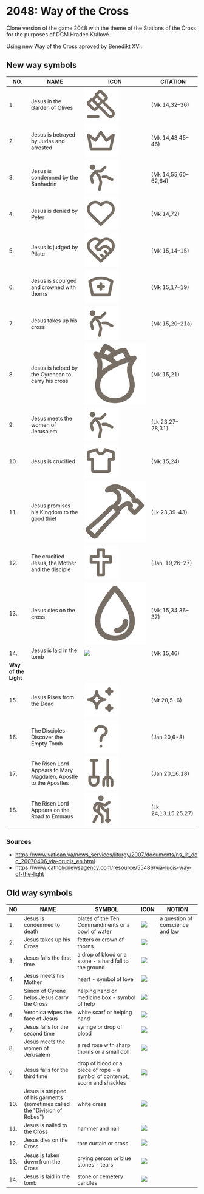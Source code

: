 # 2048: Way of the Cross

Clone version of the game 2048 with the theme of the Stations of the Cross for the purposes of DCM Hradec Králové.

Using new Way of the Cross aproved by Benedikt XVI.

## New way symbols

| NO.                  | NAME                                                             | ICON              | CITATION            |
| -------------------- | ---------------------------------------------------------------- | ----------------- | ------------------- |
| 1.                   | Jesus in the Garden of Olives                                    | ![](icons/dark/01.svg) | (Mk 14,32–36)       |
| 2.                   | Jesus is betrayed by Judas and arrested                          | ![](icons/dark/02.svg) | (Mk 14,43,45–46)    |
| 3.                   | Jesus is condemned by the Sanhedrin                              | ![](icons/dark/03.svg) | (Mk 14,55,60–62,64) |
| 4.                   | Jesus is denied by Peter                                         | ![](icons/dark/04.svg) | (Mk 14,72)          |
| 5.                   | Jesus is judged by Pilate                                        | ![](icons/dark/05.svg) | (Mk 15,14–15)       |
| 6.                   | Jesus is scourged and crowned with thorns                        | ![](icons/dark/06.svg) | (Mk 15,17–19)       |
| 7.                   | Jesus takes up his cross                                         | ![](icons/dark/07.svg) | (Mk 15,20–21a)      |
| 8.                   | Jesus is helped by the Cyrenean to carry his cross               | ![](icons/dark/08.svg) | (Mk 15,21)          |
| 9.                   | Jesus meets the women of Jerusalem                               | ![](icons/dark/09.svg) | (Lk 23,27–28,31)    |
| 10.                  | Jesus is crucified                                               | ![](icons/dark/10.svg) | (Mk 15,24)          |
| 11.                  | Jesus promises his Kingdom to the good thief                     | ![](icons/dark/11.svg) | (Lk 23,39–43)       |
| 12.                  | The crucified Jesus, the Mother and the disciple                 | ![](icons/dark/12.svg) | (Jan, 19,26–27)     |
| 13.                  | Jesus dies on the cross                                          | ![](icons/dark/13.svg) | (Mk 15,34,36–37)    |
| 14.                  | Jesus is laid in the tomb                                        | ![](icons/dark/14.svg) | (Mk 15,46)          |
| **Way of the Light** |
| 15.                  | Jesus Rises from the Dead                                        | ![](icons/dark/15.svg) | (Mt 28,5-6)         |
| 16.                  | The Disciples Discover the Empty Tomb                            | ![](icons/dark/16.svg) | (Jan 20,6-8)        |
| 17.                  | The Risen Lord Appears to Mary Magdalen, Apostle to the Apostles | ![](icons/dark/17.svg) | (Jan 20,16.18)      |
| 18.                  | The Risen Lord Appears on the Road to Emmaus                     | ![](icons/dark/18.svg) | (Lk 24,13.15.25.27) |

### Sources

- https://www.vatican.va/news_services/liturgy/2007/documents/ns_lit_doc_20070406_via-crucis_en.html
- https://www.catholicnewsagency.com/resource/55486/via-lucis-way-of-the-light



## Old way symbols

| NO. | NAME                                                                         | SYMBOL                                                                      | ICON                  | NOTION                           |
| --- | ---------------------------------------------------------------------------- | --------------------------------------------------------------------------- | --------------------- | -------------------------------- |
| 1.  | Jesus is condemned to death                                                  | plates of the Ten Commandments or a bowl of water                           | ![](icons/old/01.svg) | a question of conscience and law |
| 2.  | Jesus takes up his Cross                                                     | fetters or crown of thorns                                                  | ![](icons/old/02.svg) |                                  |
| 3.  | Jesus falls the first time                                                   | a drop of blood or a stone - a hard fall to the ground                      | ![](icons/old/03.svg) |                                  |
| 4.  | Jesus meets his Mother                                                       | heart - symbol of love                                                      | ![](icons/old/04.svg) |                                  |
| 5.  | Simon of Cyrene helps Jesus carry the Cross                                  | helping hand or medicine box - symbol of help                               | ![](icons/old/05.svg) |                                  |
| 6.  | Veronica wipes the face of Jesus                                             | white scarf or helping hand                                                 | ![](icons/old/06.svg) |                                  |
| 7.  | Jesus falls for the second time                                              | syringe or drop of blood                                                    | ![](icons/old/07.svg) |                                  |
| 8.  | Jesus meets the women of Jerusalem                                           | a red rose with sharp thorns or a small doll                                | ![](icons/old/08.svg) |                                  |
| 9.  | Jesus falls for the third time                                               | drop of blood or a piece of rope - a symbol of contempt, scorn and shackles | ![](icons/old/09.svg) |                                  |
| 10. | Jesus is stripped of his garments (sometimes called the "Division of Robes") | white dress                                                                 | ![](icons/old/10.svg) |                                  |
| 11. | Jesus is nailed to the Cross                                                 | hammer and nail                                                             | ![](icons/old/11.svg) |                                  |
| 12. | Jesus dies on the Cross                                                      | torn curtain or cross                                                       | ![](icons/old/12.svg) |                                  |
| 13. | Jesus is taken down from the Cross                                           | crying person or blue stones - tears                                        | ![](icons/old/13.svg) |                                  |
| 14. | Jesus is laid in the tomb                                                    | stone or cemetery candles                                                   | ![](icons/old/14.svg) |                                  |
